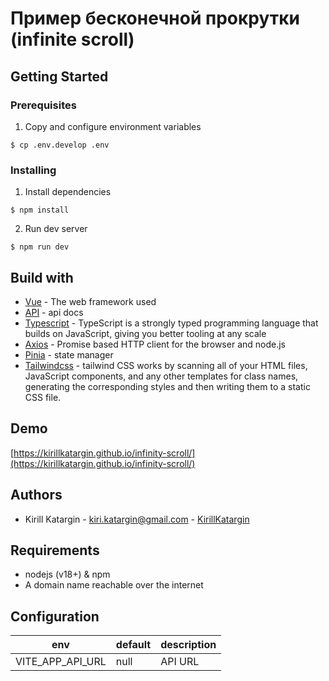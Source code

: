 # Пример бесконечной прокрутки (infinite scroll)

## Getting Started

### Prerequisites

1. Copy and configure environment variables

```shell
$ cp .env.develop .env
```

### Installing

1. Install dependencies

```shell
$ npm install
```

2. Run dev server

```shell
$ npm run dev
```

## Build with

- [Vue](https://vuejs.org/) - The web framework used
- [API](https://randomuser.me/) - api docs
- [Typescript](https://www.typescriptlang.org/) - TypeScript is a strongly typed programming language that builds on
  JavaScript, giving you better tooling at any scale
- [Axios](https://axios-http.com/) - Promise based HTTP client for the browser and node.js
- [Pinia](https://pinia.vuejs.org/) - state manager
- [Tailwindcss](https://tailwindcss.com/) - tailwind CSS works by scanning all of your HTML files, JavaScript components, and any other templates for class names, generating the corresponding styles and then writing them to a static CSS file.

## Demo
[https://kirillkatargin.github.io/infinity-scroll/](https://kirillkatargin.github.io/infinity-scroll/)

## Authors

- Kirill
  Katargin - [kiri.katargin@gmail.com](mailto:kiri.katargin@gmail.com) - [KirillKatargin](https://github.com/KirillKatargin)

## Requirements

- nodejs (v18+) & npm
- A domain name reachable over the internet

## Configuration

| env                 | default | description    |
|---------------------|---------|----------------|
| VITE_APP_API_URL    | null    | API URL        |

